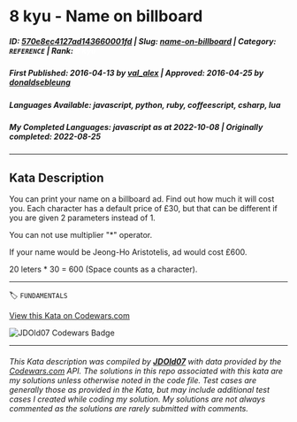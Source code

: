 # 8 kyu - Name on billboard

##### **ID**: [570e8ec4127ad143660001fd](https://www.codewars.com/kata/570e8ec4127ad143660001fd) | **Slug**: [name-on-billboard](https://www.codewars.com/kata/570e8ec4127ad143660001fd) | **Category**: `REFERENCE` | **Rank**: <span style="color:white">8 kyu</span>

##### **First Published**: 2016-04-13 ***by*** [val_alex](https://www.codewars.com/users/val_alex) | **Approved**: 2016-04-25 ***by*** [donaldsebleung](https://www.codewars.com/users/donaldsebleung)

##### **Languages Available**: javascript, python, ruby, coffeescript, csharp, lua

##### **My Completed Languages**: javascript ***as at*** 2022-10-08 | **Originally completed**: 2022-08-25

---

## Kata Description


You can print your name on a billboard ad. Find out how much it will cost you. Each character has a default price of £30, but that can be different if you are given 2 parameters instead of 1.



You can not use multiplier "*" operator.



If your name would be Jeong-Ho Aristotelis, ad would cost £600.

20 leters * 30 = 600 (Space counts as a character).

---


🏷 `FUNDAMENTALS`


[View this Kata on Codewars.com](https://www.codewars.com/kata/570e8ec4127ad143660001fd)

![](https://www.codewars.com/users/jdold07/badges/large "JDOld07 Codewars Badge")

---

###### *This Kata description was compiled by [**JDOld07**](https://tpstech.dev) with data provided by the [Codewars.com](https://www.codewars.com) API.  The solutions in this repo associated with this kata are my solutions unless otherwise noted in the code file.  Test cases are generally those as provided in the Kata, but may include additional test cases I created while coding my solution.  My solutions are not always commented as the solutions are rarely submitted with comments.*
